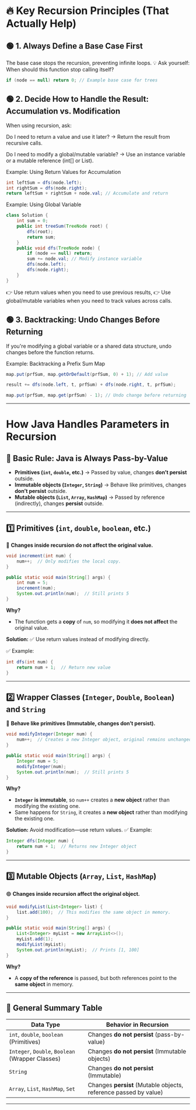 # 🔥 Key Recursion Principles (That Actually Help)

## 🟢 1. Always Define a Base Case First
The base case stops the recursion, preventing infinite loops.
💡 Ask yourself: When should this function stop calling itself?

```java
if (node == null) return 0; // Example base case for trees
```

## 🟢 2. Decide How to Handle the Result: Accumulation vs. Modification

When using recursion, ask:

Do I need to return a value and use it later? 
→ Return the result from recursive calls.

Do I need to modify a global/mutable variable?
→ Use an instance variable or a mutable reference (int[] or List<Integer>).

Example: Using Return Values for Accumulation
```java
int leftSum = dfs(node.left);
int rightSum = dfs(node.right);
return leftSum + rightSum + node.val; // Accumulate and return
```

Example: Using Global Variable
```java
class Solution {
    int sum = 0;
    public int treeSum(TreeNode root) {
        dfs(root);
        return sum;
    }
    public void dfs(TreeNode node) {
        if (node == null) return;
        sum += node.val; // Modify instance variable
        dfs(node.left);
        dfs(node.right);
    }
}
```
👉 Use return values when you need to use previous results,
👉 Use global/mutable variables when you need to track values across calls.

## 🟢 3. Backtracking: Undo Changes Before Returning
If you're modifying a global variable or a shared data structure, undo changes before the function returns.

Example: Backtracking a Prefix Sum Map
```java
map.put(prfSum, map.getOrDefault(prfSum, 0) + 1); // Add value

result += dfs(node.left, t, prfSum) + dfs(node.right, t, prfSum);

map.put(prfSum, map.get(prfSum) - 1); // Undo change before returning
```

---

# **How Java Handles Parameters in Recursion**  

## **🔹 Basic Rule: Java is Always Pass-by-Value**  
- **Primitives (`int`, `double`, etc.)** → Passed by value, changes **don’t persist** outside.  
- **Immutable objects (`Integer`, `String`)** → Behave like primitives, changes **don’t persist** outside.  
- **Mutable objects (`List`, `Array`, `HashMap`)** → Passed by reference (indirectly), changes **persist** outside.  

---

## **1️⃣ Primitives (`int`, `double`, `boolean`, etc.)**  
🔴 **Changes inside recursion do not affect the original value.**  

```java
void increment(int num) {
    num++;  // Only modifies the local copy.
}

public static void main(String[] args) {
    int num = 5;
    increment(num);
    System.out.println(num);  // Still prints 5
}
```
**Why?**  
- The function gets a **copy** of `num`, so modifying it **does not affect** the original value.

**Solution:** ✅ Use return values instead of modifying directly.  

✅ Example:
   ```java
   int dfs(int num) {
       return num + 1;  // Return new value
   }
   ```

---

## **2️⃣ Wrapper Classes (`Integer`, `Double`, `Boolean`) and `String`**
🔴 **Behave like primitives (Immutable, changes don’t persist).**  

```java
void modifyInteger(Integer num) {
    num++;  // Creates a new Integer object, original remains unchanged.
}

public static void main(String[] args) {
    Integer num = 5;
    modifyInteger(num);
    System.out.println(num);  // Still prints 5
}
```
**Why?**  
- **`Integer` is immutable**, so `num++` creates a **new object** rather than modifying the existing one.
- Same happens for `String`, it creates a **new object** rather than modifying the existing one.

**Solution:** Avoid modification—use return values. 
   ✅ Example:
   ```java
   Integer dfs(Integer num) {
       return num + 1;  // Returns new Integer object
   }
   ```
---

## **3️⃣ Mutable Objects (`Array`, `List`, `HashMap`)**
🟢 **Changes inside recursion affect the original object.**  

```java
void modifyList(List<Integer> list) {
    list.add(100);  // This modifies the same object in memory.
}

public static void main(String[] args) {
    List<Integer> myList = new ArrayList<>();
    myList.add(1);
    modifyList(myList);
    System.out.println(myList);  // Prints [1, 100]
}
```
**Why?**  
- A **copy of the reference** is passed, but both references point to the **same object** in memory.

---


## **🔹 General Summary Table**
| Data Type | Behavior in Recursion |
|-----------|----------------------|
| `int`, `double`, `boolean` (Primitives) | Changes **do not persist** (pass-by-value) |
| `Integer`, `Double`, `Boolean` (Wrapper Classes) | Changes **do not persist** (Immutable objects) |
| `String` | Changes **do not persist** (Immutable) |
| `Array`, `List`, `HashMap`, `Set` | Changes **persist** (Mutable objects, reference passed by value) |

---

